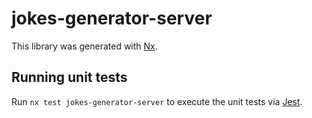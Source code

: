 # jokes-generator-server

This library was generated with [Nx](https://nx.dev).

## Running unit tests

Run `nx test jokes-generator-server` to execute the unit tests via [Jest](https://jestjs.io).
